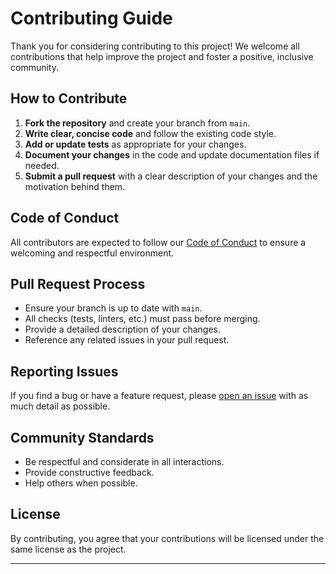 # Contributing Guide

Thank you for considering contributing to this project! We welcome all contributions that help improve the project and foster a positive, inclusive community.

## How to Contribute

1. **Fork the repository** and create your branch from `main`.
2. **Write clear, concise code** and follow the existing code style.
3. **Add or update tests** as appropriate for your changes.
4. **Document your changes** in the code and update documentation files if needed.
5. **Submit a pull request** with a clear description of your changes and the motivation behind them.

## Code of Conduct

All contributors are expected to follow our [Code of Conduct](CODE_OF_CONDUCT.md) to ensure a welcoming and respectful environment.

## Pull Request Process

- Ensure your branch is up to date with `main`.
- All checks (tests, linters, etc.) must pass before merging.
- Provide a detailed description of your changes.
- Reference any related issues in your pull request.

## Reporting Issues

If you find a bug or have a feature request, please [open an issue](https://github.com/savoirfairelinux/vulnscout/issues) with as much detail as possible.

## Community Standards

- Be respectful and considerate in all interactions.
- Provide constructive feedback.
- Help others when possible.

## License

By contributing, you agree that your contributions will be licensed under the same license as the project.

---